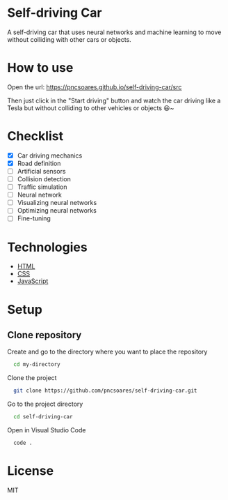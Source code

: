 # Self-driving Car

A self-driving car that uses neural networks and machine learning to move without colliding with other cars or objects.

# How to use

Open the url: https://pncsoares.github.io/self-driving-car/src

Then just click in the "Start driving" button and watch the car driving like a Tesla but without colliding to other vehicles or objects 😆~

# Checklist

- [x] Car driving mechanics
- [x] Road definition
- [ ] Artificial sensors
- [ ] Collision detection
- [ ] Traffic simulation
- [ ] Neural network
- [ ] Visualizing neural networks
- [ ] Optimizing neural networks
- [ ] Fine-tuning

# Technologies

- [HTML](https://developer.mozilla.org/en-US/docs/Web/HTML)
- [CSS](https://developer.mozilla.org/en-US/docs/Web/CSS)
- [JavaScript](https://developer.mozilla.org/en-US/docs/Web/JavaScript)

# Setup

## Clone repository

Create and go to the directory where you want to place the repository

```bash
  cd my-directory
```

Clone the project

```bash
  git clone https://github.com/pncsoares/self-driving-car.git
```

Go to the project directory

```bash
  cd self-driving-car
```

Open in Visual Studio Code

```bash
  code .
```

# License

MIT